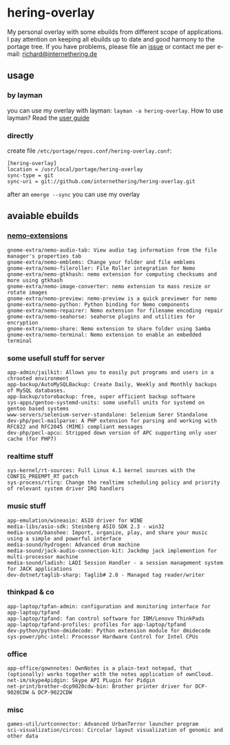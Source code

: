 # hering-overlay

My personal overlay with some ebuilds from different scope of applications. I pay attention on keeping all ebuilds up to date and good harmony to the portage tree. If you have problems, please file an [issue](https://github.com/internethering/hering-overlay/issues) or contact me per e-mail: richard@internethering.de

## usage

### by layman

you can use my overlay with layman: `layman -a hering-overlay`. How to use layman? Read the [user guide](https://wiki.gentoo.org/wiki/Project:Overlays/User_Guide)

### directly

create file `/etc/portage/repos.conf/hering-overlay.conf`:

```
[hering-overlay]
location = /usr/local/portage/hering-overlay
sync-type = git
sync-uri = git://github.com/internethering/hering-overlay.git
```

after an `emerge --sync` you can use my overlay

## avaiable ebuilds

### [nemo-extensions](https://github.com/linuxmint/nemo-extensions)

```
gnome-extra/nemo-audio-tab: View audio tag information from the file manager's properties tab
gnome-extra/nemo-emblems: Change your folder and file emblems
gnome-extra/nemo-fileroller: File Roller integration for Nemo
gnome-extra/nemo-gtkhash: nemo extension for computing checksums and more using gtkhash
gnome-extra/nemo-image-converter: nemo extension to mass resize or rotate images
gnome-extra/nemo-preview: nemo-preview is a quick previewer for nemo
gnome-extra/nemo-python: Python binding for Nemo components
gnome-extra/nemo-repairer: Nemo extension for filename encoding repair
gnome-extra/nemo-seahorse: seahorse plugins and utilities for encryption
gnome-extra/nemo-share: Nemo extension to share folder using Samba
gnome-extra/nemo-terminal: Nemo extension to enable an embedded terminal

```

### some usefull stuff for server

```
app-admin/jailkit: Allows you to easily put programs and users in a chrooted environment
app-backup/AutoMySQLBackup: Create Daily, Weekly and Monthly backups of MySQL databases.
app-backup/storebackup: free, super efficient backup software
sys-apps/gentoo-systemd-units: some usefull units for systemd on gentoo based systems
www-servers/selenium-server-standalone: Selenium Serer Standalone
dev-php/pecl-mailparse: A PHP extension for parsing and working with RFC822 and RFC2045 (MIME) compliant messages
dev-php/pecl-apcu: Stripped down version of APC supporting only user cache (for PHP7)
```

### realtime stuff

```
sys-kernel/rt-sources: Full Linux 4.1 kernel sources with the CONFIG_PREEMPT_RT patch
sys-process/rtirq: Change the realtime scheduling policy and priority of relevant system driver IRQ handlers
```

### music stuff

```
app-emulation/wineasio: ASIO driver for WINE
media-libs/asio-sdk: Steinberg ASIO SDK 2.3 - win32
media-sound/banshee: Import, organize, play, and share your music using a simple and powerful interface
media-sound/hydrogen: Advanced drum machine
media-sound/jack-audio-connection-kit: Jackdmp jack implemention for multi-processor machine
media-sound/ladish: LADI Session Handler - a session management system for JACK applications
dev-dotnet/taglib-sharp: Taglib# 2.0 - Managed tag reader/writer
```

### thinkpad & co

```
app-laptop/tpfan-admin: configuration and monitoring interface for app-laptop/tpfand
app-laptop/tpfand: fan control software for IBM/Lenovo ThinkPads
app-laptop/tpfand-profiles: profiles for app-laptop/tpfand
dev-python/python-dmidecode: Python extension module for dmidecode
sys-power/phc-intel: Processor Hardware Control for Intel CPUs
```

### office

```
app-office/qownnotes: OwnNotes is a plain-text notepad, that (optionally) works together with the notes application of ownCloud.
net-im/skype4pidgin: Skype API PLugin for Pidgin
net-print/brother-dcp9020cdw-bin: Brother printer driver for DCP-9020CDW & DCP-9022CDW
```

### misc

```
games-util/urtconnector: Advanced UrbanTerror launcher program
sci-visualization/circos: Circular layout visualization of genomic and other data

```
